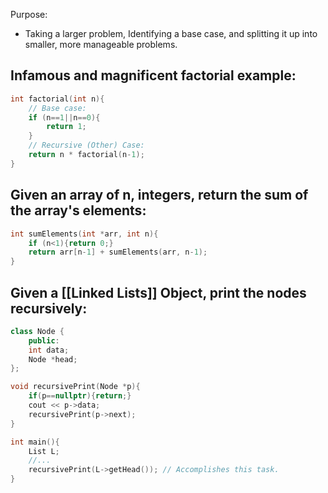 Purpose:
- Taking a larger problem, Identifying a base case, and splitting it up into smaller, more manageable problems. 

## Infamous and magnificent factorial example:
```cpp
int factorial(int n){
	// Base case:
	if (n==1||n==0){
		return 1;
	}
	// Recursive (Other) Case:
	return n * factorial(n-1);
}
```

## Given an array of n, integers, return the sum of the array's elements:
```cpp
int sumElements(int *arr, int n){
	if (n<1){return 0;}
	return arr[n-1] + sumElements(arr, n-1);
}
```

## Given a [[Linked Lists]] Object, print the nodes recursively:
```cpp
class Node {
	public: 
	int data; 
	Node *head; 
};

void recursivePrint(Node *p){
	if(p==nullptr){return;}
	cout << p->data;
	recursivePrint(p->next);
}

int main(){
	List L;
	//...
	recursivePrint(L->getHead()); // Accomplishes this task.
}
```